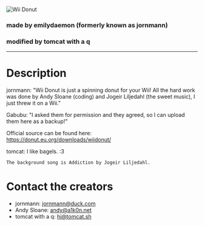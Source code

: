 ![Wii Donut](https://cdn.tomcat.sh/images/wiibagel.jpg)
### made by emilydaemon (formerly known as jornmann)
### modified by tomcat with a q
------

# Description
jornmann: "Wii Donut is just a spinning donut for your Wii!
All the hard work was done by Andy Sloane (coding) and Jogeir Liljedahl (the sweet music), I just threw it on a Wii."

Gabubu: "I asked them for permission and they agreed, so I can upload them here as a backup!"

Official source can be found here: https://donut.eu.org/downloads/wiidonut/

tomcat: I like bagels. :3

`The background song is Addiction by Jogeir Liljedahl.`


# Contact the creators
- jornmann: jornmann@duck.com
- Andy Sloane: andy@a1k0n.net
- tomcat with a q: hi@tomcat.sh
